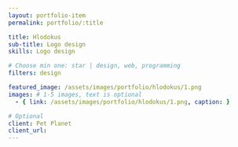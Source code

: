 ```yaml
---
layout: portfolio-item
permalink: portfolio/:title

title: Hlodokus
sub-title: Logo design
skills: Logo design

# Choose min one: star | design, web, programming
filters: design

featured_image: /assets/images/portfolio/hlodokus/1.png
images: # 1-5 images, text is optional
  - { link: /assets/images/portfolio/hlodokus/1.png, caption: }

# Optional
client: Pet Planet
client_url:
---
```

